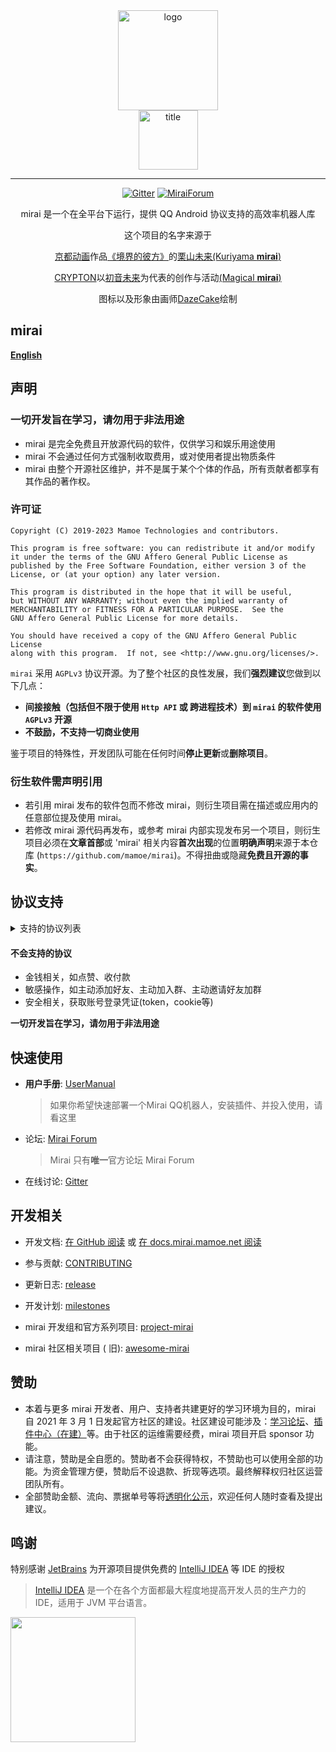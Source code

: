 <div align="center">
   <img width="160" src="docs/mirai.png" alt="logo"></br>

   <img width="95" src="docs/mirai.svg" alt="title">

----

[![Gitter](https://badges.gitter.im/mamoe/mirai.svg)](https://gitter.im/mamoe/mirai?utm_source=badge&utm_medium=badge&utm_campaign=pr-badge)
[![MiraiForum](https://img.shields.io/badge/post-on%20MiraiForum-yellow)](https://mirai.mamoe.net)

mirai 是一个在全平台下运行，提供 QQ Android 协议支持的高效率机器人库

这个项目的名字来源于
     <p><a href = "http://www.kyotoanimation.co.jp/">京都动画</a>作品<a href = "https://zh.moegirl.org.cn/zh-hans/%E5%A2%83%E7%95%8C%E7%9A%84%E5%BD%BC%E6%96%B9">《境界的彼方》</a>的<a href = "https://zh.moegirl.org.cn/zh-hans/%E6%A0%97%E5%B1%B1%E6%9C%AA%E6%9D%A5">栗山未来(Kuriyama <b>mirai</b>)</a></p>
     <p><a href = "https://www.crypton.co.jp/">CRYPTON</a>以<a href = "https://www.crypton.co.jp/miku_eng">初音未来</a>为代表的创作与活动<a href = "https://magicalmirai.com/2019/index_en.html">(Magical <b>mirai</b>)</a></p>
图标以及形象由画师<a href = "https://github.com/DazeCake">DazeCake</a>绘制
</div>


## mirai

**[English](README-eng.md)**  

## 声明

### 一切开发旨在学习，请勿用于非法用途

- mirai 是完全免费且开放源代码的软件，仅供学习和娱乐用途使用
- mirai 不会通过任何方式强制收取费用，或对使用者提出物质条件
- mirai 由整个开源社区维护，并不是属于某个个体的作品，所有贡献者都享有其作品的著作权。

### 许可证

    Copyright (C) 2019-2023 Mamoe Technologies and contributors.

    This program is free software: you can redistribute it and/or modify
    it under the terms of the GNU Affero General Public License as
    published by the Free Software Foundation, either version 3 of the
    License, or (at your option) any later version.

    This program is distributed in the hope that it will be useful,
    but WITHOUT ANY WARRANTY; without even the implied warranty of
    MERCHANTABILITY or FITNESS FOR A PARTICULAR PURPOSE.  See the
    GNU Affero General Public License for more details.

    You should have received a copy of the GNU Affero General Public License
    along with this program.  If not, see <http://www.gnu.org/licenses/>.

`mirai` 采用 `AGPLv3` 协议开源。为了整个社区的良性发展，我们**强烈建议**您做到以下几点：

- **间接接触（包括但不限于使用 `Http API` 或 跨进程技术）到 `mirai` 的软件使用 `AGPLv3` 开源**
- **不鼓励，不支持一切商业使用**

鉴于项目的特殊性，开发团队可能在任何时间**停止更新**或**删除项目**。

### 衍生软件需声明引用

- 若引用 mirai 发布的软件包而不修改 mirai，则衍生项目需在描述或应用内的任意部位提及使用 mirai。
- 若修改 mirai 源代码再发布，或参考 mirai 内部实现发布另一个项目，则衍生项目必须在**文章首部**或 'mirai' 相关内容**首次出现**的位置**明确声明**来源于本仓库 (`https://github.com/mamoe/mirai`)。不得扭曲或隐藏**免费且开源的事实**。

## 协议支持

<details>
  <summary>支持的协议列表</summary>

**消息相关**

- 文字
- 原生表情
- 商城表情
- 戳一戳
- 图片 （自定义表情）
- XML，JSON 等富文本消息
- 长消息（5000 字符 + 50 图片）
- 引用回复
- 合并转发
- 撤回
- 提及群员
- 提及全体成员
- 语音
- 闪照
- 撤回群员消息
- 自定义消息
- 音乐分享

**群相关**
- 群列表
- 成员列表
- 群员权限
- 禁言
- 全体禁言
- 群公告管理
- 群设置（自动审批、入群公告、成员邀请、匿名聊天）
- 处理入群申请
- 移除群员
- 群文件

**好友相关**
- 好友列表
- 处理新好友申请
- 删除好友

**其他客户端**
- 同步其他客户端的消息
- 向其他客户端发送消息

</details>

#### 不会支持的协议
- 金钱相关，如点赞、收付款
- 敏感操作，如主动添加好友、主动加入群、主动邀请好友加群
- 安全相关，获取账号登录凭证(token，cookie等)

**一切开发旨在学习，请勿用于非法用途**

## 快速使用

- **用户手册**: [UserManual](docs/UserManual.md)

  > 如果你希望快速部署一个Mirai QQ机器人，安装插件、并投入使用，请看这里
- 论坛: [Mirai Forum](https://mirai.mamoe.net/)

  > Mirai 只有**唯一**官方论坛 Mirai Forum
- 在线讨论: [Gitter](https://gitter.im/mamoe/mirai?utm_source=badge&utm_medium=badge&utm_campaign=pr-badge)

## 开发相关

- 开发文档: [在 GitHub 阅读](docs/README.md)
  或 [在 docs.mirai.mamoe.net 阅读](https://docs.mirai.mamoe.net/)
- 参与贡献: [CONTRIBUTING](docs/contributing/README.md)
- 更新日志: [release](https://github.com/mamoe/mirai/releases)
- 开发计划: [milestones](https://github.com/mamoe/mirai/milestones)

- mirai 开发组和官方系列项目: [project-mirai](https://github.com/project-mirai)
- mirai 社区相关项目 (
  旧): [awesome-mirai](https://github.com/project-mirai/awsome-mirai/blob/master/README.md)


## 赞助
- 本着与更多 mirai 开发者、用户、支持者共建更好的学习环境为目的，mirai 自 2021 年 3 月 1 日发起官方社区的建设。社区建设可能涉及：[学习论坛](https://mirai.mamoe.net)、[插件中心（在建）](https://github.com/project-mirai/mirai-plugin-center)等。由于社区的运维需要经费，mirai 项目开启 sponsor 功能。
- 请注意，赞助是全自愿的。赞助者不会获得特权，不赞助也可以使用全部的功能。为资金管理方便，赞助后不设退款、折现等选项。最终解释权归社区运营团队所有。
- 全部赞助金额、流向、票据单号等将<a href="https://github.com/project-mirai/mirai-sponsor/tree/main">透明化公示</a>，欢迎任何人随时查看及提出建议。


## 鸣谢

特别感谢 [JetBrains](https://www.jetbrains.com/?from=mirai) 为开源项目提供免费的 [IntelliJ IDEA](https://www.jetbrains.com/idea/?from=mirai) 等 IDE 的授权  

> [IntelliJ IDEA](https://zh.wikipedia.org/zh-hans/IntelliJ_IDEA) 是一个在各个方面都最大程度地提高开发人员的生产力的 IDE，适用于 JVM 平台语言。

[<img src=".github/jetbrains-variant-3.png" width="200"/>](https://www.jetbrains.com/?from=mirai)
